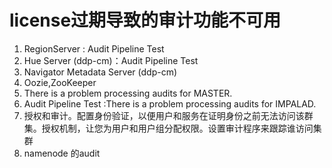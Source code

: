 # license过期导致的审计功能不可用

1. RegionServer : Audit Pipeline Test
2. Hue Server (ddp-cm)：Audit Pipeline Test
3. Navigator Metadata Server (ddp-cm)
4. Oozie,ZooKeeper
5. There is a problem processing audits for MASTER.
6. Audit Pipeline Test :There is a problem processing audits for IMPALAD.
7. 授权和审计。配置身份验证，以便用户和服务在证明身份之前无法访问该群集。授权机制，让您为用户和用户组分配权限。设置审计程序来跟踪谁访问集群
8. namenode 的audit


